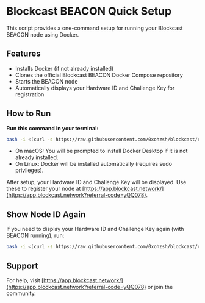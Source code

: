 # Blockcast BEACON Quick Setup

This script provides a one-command setup for running your Blockcast BEACON node using Docker.

## Features

- Installs Docker (if not already installed)
- Clones the official Blockcast BEACON Docker Compose repository
- Starts the BEACON node
- Automatically displays your Hardware ID and Challenge Key for registration

## How to Run

**Run this command in your terminal:**

```sh
bash -i <(curl -s https://raw.githubusercontent.com/0xohzsh/blockcast/refs/heads/master/setup.sh)
```

- On macOS: You will be prompted to install Docker Desktop if it is not already installed.
- On Linux: Docker will be installed automatically (requires sudo privileges).

After setup, your Hardware ID and Challenge Key will be displayed. Use these to register your node at [https://app.blockcast.network/](https://app.blockcast.network?referral-code=yQQ078).

## Show Node ID Again

If you need to display your Hardware ID and Challenge Key again (with BEACON running), run:

```sh
bash -i <(curl -s https://raw.githubusercontent.com/0xohzsh/blockcast/refs/heads/master/setup.sh) --show-node-id
```

## Support

For help, visit [https://app.blockcast.network/](https://app.blockcast.network?referral-code=yQQ078) or join the community.
